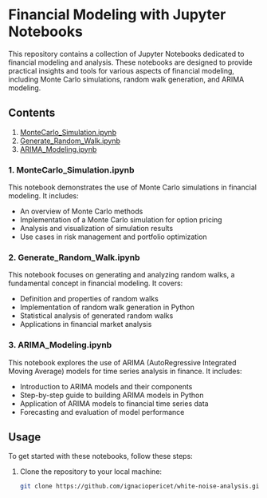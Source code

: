 # Financial Modeling with Jupyter Notebooks

This repository contains a collection of Jupyter Notebooks dedicated to financial modeling and analysis. These notebooks are designed to provide practical insights and tools for various aspects of financial modeling, including Monte Carlo simulations, random walk generation, and ARIMA modeling.

## Contents

1. [MonteCarlo_Simulation.ipynb](./MonteCarlo_Simulation.ipynb)
2. [Generate_Random_Walk.ipynb](./Generate_Random_Walk.ipynb)
3. [ARIMA_Modeling.ipynb](./ARIMA_Modeling.ipynb)

### 1. MonteCarlo_Simulation.ipynb

This notebook demonstrates the use of Monte Carlo simulations in financial modeling. It includes:

- An overview of Monte Carlo methods
- Implementation of a Monte Carlo simulation for option pricing
- Analysis and visualization of simulation results
- Use cases in risk management and portfolio optimization

### 2. Generate_Random_Walk.ipynb

This notebook focuses on generating and analyzing random walks, a fundamental concept in financial modeling. It covers:

- Definition and properties of random walks
- Implementation of random walk generation in Python
- Statistical analysis of generated random walks
- Applications in financial market analysis

### 3. ARIMA_Modeling.ipynb

This notebook explores the use of ARIMA (AutoRegressive Integrated Moving Average) models for time series analysis in finance. It includes:

- Introduction to ARIMA models and their components
- Step-by-step guide to building ARIMA models in Python
- Application of ARIMA models to financial time series data
- Forecasting and evaluation of model performance

## Usage

To get started with these notebooks, follow these steps:

1. Clone the repository to your local machine:
   ```bash
   git clone https://github.com/ignaciopericet/white-noise-analysis.git



